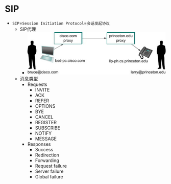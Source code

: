 
# SIP

* `SIP`=`Session Initiation Protocol`=`会话发起协议`
  * SIP代理
    * ![sip_proxy_example](../../assets/img/sip_proxy_example.jpg)
  * 消息类型
    * Requests
      * INVITE 
      * ACK
      * REFER
      * OPTIONS
      * BYE
      * CANCEL
      * REGISTER
      * SUBSCRIBE
      * NOTIFY
      * MESSAGE
    * Responses
      * Success
      * Redirection
      * Forwarding
      * Request failure
      * Server failure
      * Global failure
